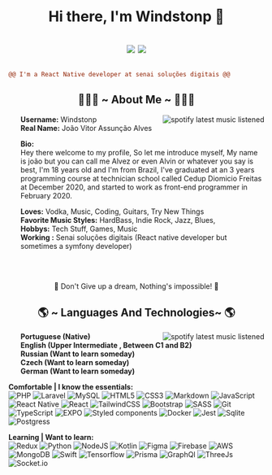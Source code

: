   <h1 align="center"> 
    Hi there, I'm Windstonp 👋
    <br />
    
   <div align="center">
        
   [![](https://img.shields.io/badge/-linkedin-0073B1?style=flat-square)](https://www.linkedin.com/in/windstonp/)
   [![](https://img.shields.io/badge/-twitter-1C9CEA?style=flat-square)](https://twitter.com/windstonp)
     
   </div>
  </h1>
  
```diff
@@ I'm a React Native developer at senai soluções digitais @@
```
  
 <div>
  <h2 align="center"> 👨🏻‍💻 ~ About Me ~ 👨🏻‍💻 </h2>
  <img src="https://imgur.com/XfYmE1W.gif" align="right" alt="spotify latest music listened">
  <ul type="none">
  <li>
  <b>Username:</b> Windstonp</li>
  <li>
  <li>
  <b>Real Name:</b> João Vitor Assunção Alves</li>
  <li>
  <p> 
  <b>Bio:</b>
  <br />
    Hey there welcome to my profile, So let me introduce myself, My name is joão but you can call me Alvez or even Alvin or whatever you say is best, I'm 18 years old and I'm from Brazil, I've graduated at an 3 years programming course at technician school called Cedup Diomicio Freitas at December 2020, and started to work as front-end programmer in February 2020. 
  </p>
  </li>
  <li>
  <b>Loves:</b> Vodka, Music, Coding, Guitars, Try New Things
  </li>
  <li>
  <b>Favorite Music Styles:</b> HardBass, Indie Rock, Jazz, Blues,
  </li>
  <li>
  <b>Hobbys:</b> Tech Stuff, Games, Music
  </li>
  <li>
  <b>Working :</b> Senai soluções digitais (React native developer but sometimes a symfony developer)
  </li>
  </ul>
  <br />
  <br />
  <p align="center">
    🎯 Don't Give up a dream, Nothing's impossible! 🎯
  </p>
</div>

 <div>
  <h2 align="center"> 🌎 ~ Languages  And Technologies~ 🌎 </h2>
  <img src="https://imgur.com/SvhNR3W.gif" align="right" alt="spotify latest music listened">
  <ul type="none">
  <li>
    <b>Portuguese (Native)</b>
  </li>
  <li>
   <b>English (Upper Intermediate , Between C1 and B2)</b>
  </li>
  <li>
   <b> Russian (Want to learn someday) </b>
  </li>
  <li>
    <b>Czech (Want to learn someday)</b>
  </li>
  <li>
   <b> German (Want to learn someday)</b>
  </li>
  </ul>
  <p>
    <b>Comfortable | I know the essentials: </b> <br />
    <img alt="PHP" src="https://img.shields.io/badge/php-%23777BB4.svg?&style=for-the-badge&logo=php&logoColor=white"/>
    <img alt="Laravel" src="https://img.shields.io/badge/laravel%20-%23FF2D20.svg?&style=for-the-badge&logo=laravel&logoColor=white"/>
    <img alt="MySQL" src="https://img.shields.io/badge/mysql-%2300f.svg?&style=for-the-badge&logo=mysql&logoColor=white"/>
    <img alt="HTML5" src="https://img.shields.io/badge/html5%20-%23E34F26.svg?&style=for-the-badge&logo=html5&logoColor=white"/>
    <img alt="CSS3" src="https://img.shields.io/badge/css3%20-%231572B6.svg?&style=for-the-badge&logo=css3&logoColor=white"/>
    <img alt="Markdown" src="https://img.shields.io/badge/markdown-%23000000.svg?&style=for-the-badge&logo=markdown&logoColor=white"/>
    <img alt="JavaScript" src="https://img.shields.io/badge/javascript%20-%23323330.svg?&style=for-the-badge&logo=javascript&logoColor=%23F7DF1E"/>
    <img alt="React Native" src="https://img.shields.io/badge/react_native%20-%2320232a.svg?&style=for-the-badge&logo=react&logoColor=%2361DAFB"/>
    <img alt="React" src="https://img.shields.io/badge/react%20-%2320232a.svg?&style=for-the-badge&logo=react&logoColor=%2361DAFB"/>
    <img alt="TailwindCSS" src="https://img.shields.io/badge/tailwindcss%20-%2338B2AC.svg?&style=for-the-badge&logo=tailwind-css&logoColor=white"/>
    <img alt="Bootstrap" src="https://img.shields.io/badge/bootstrap%20-%23563D7C.svg?&style=for-the-badge&logo=bootstrap&logoColor=white"/>
    <img alt="SASS" src="https://img.shields.io/badge/SASS%20-hotpink.svg?&style=for-the-badge&logo=SASS&logoColor=white"/>
    <img alt="Git" src="https://img.shields.io/badge/git%20-%23F05033.svg?&style=for-the-badge&logo=git&logoColor=white"/>
    <img alt="TypeScript" src="https://img.shields.io/badge/typescript%20-%23007ACC.svg?&style=for-the-badge&logo=typescript&logoColor=white"/>
    <img alt="EXPO" src="https://img.shields.io/badge/expo-1C1E24?style=for-the-badge&logo=expo&logoColor=#D04A37" />
    <img alt="Styled components" src="https://img.shields.io/badge/styled--components-DB7093?style=for-the-badge&logo=styled-components&logoColor=white" />
    <img alt="Docker" src="https://img.shields.io/badge/docker-%230db7ed.svg?style=for-the-badge&logo=docker&logoColor=white" />
    <img alt="Jest" src="https://img.shields.io/badge/-jest-%23C21325?style=for-the-badge&logo=jest&logoColor=white" />
    <img alt="Sqlite" src="https://img.shields.io/badge/sqlite-%2307405e.svg?style=for-the-badge&logo=sqlite&logoColor=white" />
    <img alt="Postgress" src="https://img.shields.io/badge/postgres-%23316192.svg?style=for-the-badge&logo=postgresql&logoColor=white" />
    
  </p>
    <p>
    <b>Learning | Want to learn: </b> <br />
      <img alt="Redux" src="https://img.shields.io/badge/redux%20-%23593d88.svg?&style=for-the-badge&logo=redux&logoColor=white"/>
      <img alt="Python" src="https://img.shields.io/badge/python%20-%2314354C.svg?&style=for-the-badge&logo=python&logoColor=white"/>
      <img alt="NodeJS" src="https://img.shields.io/badge/node.js%20-%2343853D.svg?&style=for-the-badge&logo=node.js&logoColor=white"/>
      <img alt="Kotlin" src="https://img.shields.io/badge/kotlin-%230095D5.svg?&style=for-the-badge&logo=kotlin&logoColor=white"/>
      <img alt="Figma" src="https://img.shields.io/badge/figma%20-%23F24E1E.svg?&style=for-the-badge&logo=figma&logoColor=white"/>
      <img alt="Firebase" src="https://img.shields.io/badge/firebase%20-%23039BE5.svg?&style=for-the-badge&logo=firebase"/>
      <img alt="AWS" src="https://img.shields.io/badge/AWS%20-%23FF9900.svg?&style=for-the-badge&logo=amazon-aws&logoColor=white"/> 
      <img alt="MongoDB" src ="https://img.shields.io/badge/MongoDB-%234ea94b.svg?&style=for-the-badge&logo=mongodb&logoColor=white"/>
      <img alt="Swift" src="https://img.shields.io/badge/swift-F54A2A?style=for-the-badge&logo=swift&logoColor=white" />
      <img alt="Tensorflow" src="https://img.shields.io/badge/TensorFlow-%23FF6F00.svg?style=for-the-badge&logo=TensorFlow&logoColor=white" />
      <img alt="Prisma" src="https://img.shields.io/badge/Prisma-3982CE?style=for-the-badge&logo=Prisma&logoColor=white" />
      <img alt="GraphQl" src="https://img.shields.io/badge/-GraphQL-E10098?style=for-the-badge&logo=graphql&logoColor=white" />
      <img alt="ThreeJs" src="https://img.shields.io/badge/threejs-black?style=for-the-badge&logo=three.js&logoColor=white"/>
      <img alt="Socket.io" src="https://img.shields.io/badge/Socket.io-black?style=for-the-badge&logo=socket.io&badgeColor=010101" />
  </p>
  <br>
</div>
